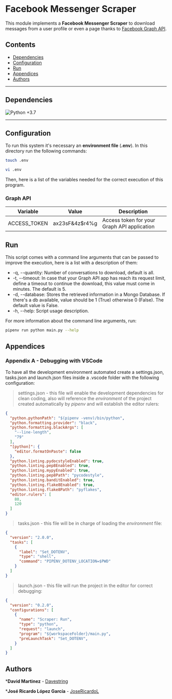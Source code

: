 # Facebook Messenger Scraper

This module implements a **Facebook Messenger Scraper** to download messages from a user profile or even a page thanks to [Facebook Graph API](https://developers.facebook.com/docs/graph-api/).

## Contents

- [Dependencies](#dependencies)
- [Configuration](#configuration)
- [Run](#run)
- [Appendices](#Appendices)
- [Authors](#Authors)

---

## Dependencies

![Python +3.7](https://img.shields.io/badge/python-+3.7-blue.svg)

---

## Configuration

To run this system it's necessary an **environment file** (**.env**). In this directory run the following commands:

``` bash
touch .env
```

``` bash
vi .env
```

Then, here is a list of the variables needed for the correct execution of this program.

### Graph API

| Variable               | Value                  | Description                                 |
|------------------------|------------------------|---------------------------------------------|
| ACCESS_TOKEN           | ax23sF&4z$r4%g         | Access token for your Graph API application |

## Run

This script comes with a command line arguments that can be passed to improve the execution, here is a list with a description of them:

- -q, --quantity: Number of conversations to download, default is all.
- -t, --timeout: In case that your Graph API app has reach its request limit, define a timeout to continue the download, this value must come in minutes. The default is 5.
- -d, --database: Stores the retrieved information in a Mongo Database. If there's a db available, value should be 1 (True) otherwise 0 (False). The default value is False.
- -h, --help: Script usage description.

For more information about the command line arguments, run:

```bash
pipenv run python main.py --help
```

## Appendices

### Appendix A - Debugging with VSCode

To have all the development environment automated create a settings.json, tasks.json and launch.json files inside a .vscode folder with the following configuration:

> settings.json - this file will enable the development dependencies for clean coding, also will reference the *environment* of the project created automatically by *pipenv* and will establish the editor rulers:

```json
{
  "python.pythonPath": "$(pipenv -venv)/bin/python",
  "python.formatting.provider": "black",
  "python.formatting.blackArgs": [
    "--line-length",
    "79"
  ],
  "[python]": {
    "editor.formatOnPaste": false
  },
  "python.linting.pydocstyleEnabled": true,
  "python.linting.pep8Enabled": true,
  "python.linting.mypyEnabled": true,
  "python.linting.pep8Path": "pycodestyle",
  "python.linting.banditEnabled": true,
  "python.linting.flake8Enabled": true,
  "python.linting.flake8Path": "pyflakes",
  "editor.rulers": [
    80,
    120
  ]
}
```

> tasks.json - this file will be in charge of loading the *environment* file:

```json
{
  "version": "2.0.0",
  "tasks": [
    {
      "label": "Set_DOTENV",
      "type": "shell",
      "command": "PIPENV_DOTENV_LOCATION=$PWD"
    }
  ]
}
```

> launch.json - this file will run the project in the editor for correct debugging:

```json
{
  "version": "0.2.0",
  "configurations": [
    {
      "name": "Scraper: Run",
      "type": "python",
      "request": "launch",
      "program": "${workspaceFolder}/main.py",
      "preLaunchTask": "Set_DOTENV",
    }
  ]
}
```

## Authors

***David Martinez** - [Davestring](https://github.com/Davestring)

***José Ricardo López García** - [JoseRicardoL](https://github.com/JoseRicardoL)

